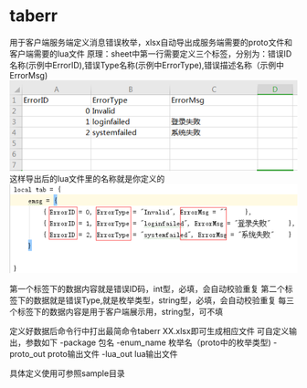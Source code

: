 # taberr
用于客户端服务端定义消息错误枚举，xlsx自动导出成服务端需要的proto文件和客户端需要的lua文件
原理：sheet中第一行需要定义三个标签，分别为：错误ID名称(示例中ErrorID),错误Type名称(示例中ErrorType),错误描述名称（示例中ErrorMsg)
![sheet](doc/sheet.png)
这样导出后的lua文件里的名称就是你定义的
![lua](doc/lua.png)

第一个标签下的数据内容就是错误ID码，int型，必填，会自动校验重复
第二个标签下的数据就是错误Type,就是枚举类型，string型，必填，会自动校验重复
每三个标签下的数据内容是用于客户端展示用，string型，可不填

定义好数据后命令行中打出最简命令taberr XX.xlsx即可生成相应文件
可自定义输出，参数如下
-package 包名
-enum_name 枚举名（proto中的枚举类型)
-proto_out proto输出文件
-lua_out lua输出文件

具体定义使用可参照sample目录
